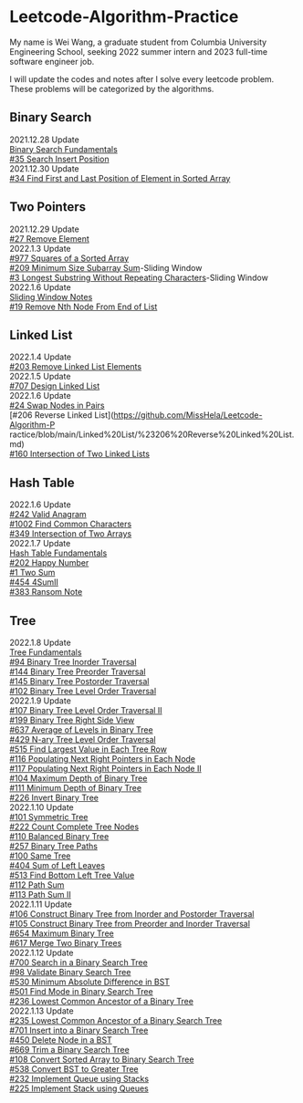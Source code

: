 # Leetcode-Algorithm-Practice
My name is Wei Wang, a graduate student from Columbia University Engineering School, seeking 2022 summer intern and 2023 full-time software engineer job.

I will update the codes and notes after I solve every leetcode problem. These problems will be categorized by the algorithms.

## Binary Search
2021.12.28 Update  
[Binary Search Fundamentals](https://github.com/MissHela/Leetcode-Algorithm-Practice/blob/main/Binary%20Search/Fundamentals.md)  
[#35 Search Insert Position](https://github.com/MissHela/Leetcode-Algorithm-Practice/blob/main/Binary%20Search/%2335%20Search%20Insert%20Position.md)  
2021.12.30 Update  
[#34 Find First and Last Position of Element in Sorted Array](https://github.com/MissHela/Leetcode-Algorithm-Practice/blob/main/Binary%20Search/%2334%20Find%20First%20and%20Last%20Position%20of%20Element%20in%20Sorted%20Array.md)  

## Two Pointers
2021.12.29 Update  
[#27 Remove Element](https://github.com/MissHela/Leetcode-Algorithm-Practice/blob/main/Two%20Pointers/%2327%20Remove%20Element.md)  
2022.1.3 Update  
[#977 Squares of a Sorted Array](https://github.com/MissHela/Leetcode-Algorithm-Practice/blob/main/Two%20Pointers/%23977%20Squares%20of%20a%20Sorted%20Array.md)  
[#209 Minimum Size Subarray Sum](https://github.com/MissHela/Leetcode-Algorithm-Practice/blob/main/Two%20Pointers/%23209%20Minimum%20Size%20Subarray%20Sum.md)-Sliding Window  
[#3 Longest Substring Without Repeating Characters](https://github.com/MissHela/Leetcode-Algorithm-Practice/blob/main/Two%20Pointers/%233%20Longest%20Substring%20Without%20Repeating%20Characters.md)-Sliding Window  
2022.1.6 Update  
[Sliding Window Notes](https://github.com/MissHela/Leetcode-Algorithm-Practice/blob/main/Two%20Pointers/Sliding%20Window%20Notes.md)  
[#19 Remove Nth Node From End of List](https://github.com/MissHela/Leetcode-Algorithm-Practice/blob/main/Two%20Pointers/%2319%20Remove%20Nth%20Node%20From%20End%20of%20List.md)  
## Linked List
2022.1.4 Update  
[#203 Remove Linked List Elements](https://github.com/MissHela/Leetcode-Algorithm-Practice/blob/main/Linked%20List/%23203%20Remove%20Linked%20List%20Elements.md)  
2022.1.5 Update  
[#707 Design Linked List](https://github.com/MissHela/Leetcode-Algorithm-Practice/blob/main/Linked%20List/%23707%20Design%20Linked%20List.md)  
2022.1.6 Update  
[#24 Swap Nodes in Pairs](https://github.com/MissHela/Leetcode-Algorithm-Practice/blob/main/Linked%20List/%2324%20Swap%20Nodes%20in%20Pairs.md)  
[#206 Reverse Linked List](https://github.com/MissHela/Leetcode-Algorithm-P ractice/blob/main/Linked%20List/%23206%20Reverse%20Linked%20List.md)  
[#160 Intersection of Two Linked Lists](https://github.com/MissHela/Leetcode-Algorithm-Practice/blob/main/Linked%20List/%23160%20Intersection%20of%20Two%20Linked%20Lists.md)  

## Hash Table
2022.1.6 Update  
[#242 Valid Anagram](https://github.com/MissHela/Leetcode-Algorithm-Practice/blob/main/Hash%20Table/%23242%20Valid%20Anagram.md)  
[#1002 Find Common Characters](https://github.com/MissHela/Leetcode-Algorithm-Practice/blob/main/Hash%20Table/%231002%20Find%20Common%20Characters.md)  
[#349 Intersection of Two Arrays](https://github.com/MissHela/Leetcode-Algorithm-Practice/blob/main/Hash%20Table/%23349%20Intersection%20of%20Two%20Arrays.md)  
2022.1.7 Update  
[Hash Table Fundamentals](https://github.com/MissHela/Leetcode-Algorithm-Practice/blob/main/Hash%20Table/Hash%20Table%20Fundamentals.md)  
[#202 Happy Number](https://github.com/MissHela/Leetcode-Algorithm-Practice/blob/main/Hash%20Table/%23202%20Happy%20Number.md)  
[#1 Two Sum](https://github.com/MissHela/Leetcode-Algorithm-Practice/blob/main/Hash%20Table/%231%20Two%20Sum.md)  
[#454 4SumII](https://github.com/MissHela/Leetcode-Algorithm-Practice/blob/main/Hash%20Table/%23454%204Sum%20II.md)  
[#383 Ransom Note](https://github.com/MissHela/Leetcode-Algorithm-Practice/blob/main/Hash%20Table/%23383%20Ransom%20Note.md)  

## Tree
2022.1.8 Update  
[Tree Fundamentals](https://github.com/MissHela/Leetcode-Algorithm-Practice/blob/main/Tree/Tree%20Fundamentals.md)  
[#94 Binary Tree Inorder Traversal](https://github.com/MissHela/Leetcode-Algorithm-Practice/blob/main/Tree/%2394%20Binary%20Tree%20Inorder%20Traversal.md)  
[#144 Binary Tree Preorder Traversal](https://github.com/MissHela/Leetcode-Algorithm-Practice/blob/main/Tree/%23144%20Binary%20Tree%20Preorder%20Traversal.md#144-binary-tree-preorder-traversal)  
[#145 Binary Tree Postorder Traversal](https://github.com/MissHela/Leetcode-Algorithm-Practice/blob/main/Tree/%23145%20Binary%20Tree%20Postorder%20Traversal.md)  
[#102 Binary Tree Level Order Traversal](https://github.com/MissHela/Leetcode-Algorithm-Practice/blob/main/Tree/%23102%20Binary%20Tree%20Level%20Order%20Traversal.md)  
2022.1.9 Update  
[#107 Binary Tree Level Order Traversal II](https://github.com/MissHela/Leetcode-Algorithm-Practice/blob/main/Tree/%23107%20Binary%20Tree%20Level%20Order%20Traversal%20II.md)  
[#199 Binary Tree Right Side View](https://github.com/MissHela/Leetcode-Algorithm-Practice/blob/main/Tree/%23199%20Binary%20Tree%20Right%20Side%20View.md)  
[#637 Average of Levels in Binary Tree](https://github.com/MissHela/Leetcode-Algorithm-Practice/blob/main/Tree/%23637%20Average%20of%20Levels%20in%20Binary%20Tree.md)  
[#429 N-ary Tree Level Order Traversal](https://github.com/MissHela/Leetcode-Algorithm-Practice/blob/main/Tree/%23429%20N-ary%20Tree%20Level%20Order%20Traversal.md)  
[#515 Find Largest Value in Each Tree Row](https://github.com/MissHela/Leetcode-Algorithm-Practice/blob/main/Tree/%23515%20Find%20Largest%20Value%20in%20Each%20Tree%20Row.md)  
[#116 Populating Next Right Pointers in Each Node](https://github.com/MissHela/Leetcode-Algorithm-Practice/blob/main/Tree/%23116%20Populating%20Next%20Right%20Pointers%20in%20Each%20Node.md)  
[#117 Populating Next Right Pointers in Each Node II](https://github.com/MissHela/Leetcode-Algorithm-Practice/blob/main/Tree/%23117%20Populating%20Next%20Right%20Pointers%20in%20Each%20Node%20II.md)  
[#104 Maximum Depth of Binary Tree](https://github.com/MissHela/Leetcode-Algorithm-Practice/blob/main/Tree/%23104%20Maximum%20Depth%20of%20Binary%20Tree.md)  
[#111 Minimum Depth of Binary Tree](https://github.com/MissHela/Leetcode-Algorithm-Practice/blob/main/Tree/%23111%20Minimum%20Depth%20of%20Binary%20Tree.md)  
[#226 Invert Binary Tree](https://github.com/MissHela/Leetcode-Algorithm-Practice/blob/main/Tree/%23226%20Invert%20Binary%20Tree.md)  
2022.1.10 Update  
[#101 Symmetric Tree](https://github.com/MissHela/Leetcode-Algorithm-Practice/blob/main/Tree/%23101%20Symmetric%20Tree.md)  
[#222 Count Complete Tree Nodes](https://github.com/MissHela/Leetcode-Algorithm-Practice/blob/main/Tree/%23222%20Count%20Complete%20Tree%20Nodes.md)  
[#110 Balanced Binary Tree](https://github.com/MissHela/Leetcode-Algorithm-Practice/blob/main/Tree/%23110%20Balanced%20Binary%20Tree.md)  
[#257 Binary Tree Paths](https://github.com/MissHela/Leetcode-Algorithm-Practice/blob/main/Tree/%23257%20Binary%20Tree%20Paths.md)  
[#100 Same Tree](https://github.com/MissHela/Leetcode-Algorithm-Practice/blob/main/Tree/%23100%20Same%20Tree.md)  
[#404 Sum of Left Leaves](https://github.com/MissHela/Leetcode-Algorithm-Practice/blob/main/Tree/%23404%20Sum%20of%20Left%20Leaves.md)  
[#513 Find Bottom Left Tree Value](https://github.com/MissHela/Leetcode-Algorithm-Practice/blob/main/Tree/%23513%20Find%20Bottom%20Left%20Tree%20Value.md)  
[#112 Path Sum](https://github.com/MissHela/Leetcode-Algorithm-Practice/blob/main/Tree/%23112%20Path%20Sum.md)  
[#113 Path Sum II](https://github.com/MissHela/Leetcode-Algorithm-Practice/blob/main/Tree/%23113%20Path%20Sum%20II.md)  
2022.1.11 Update  
[#106 Construct Binary Tree from Inorder and Postorder Traversal](https://github.com/MissHela/Leetcode-Algorithm-Practice/blob/main/Tree/%23106%20Construct%20Binary%20Tree%20from%20Inorder%20and%20Postorder%20Traversal.md)  
[#105 Construct Binary Tree from Preorder and Inorder Traversal](https://github.com/MissHela/Leetcode-Algorithm-Practice/blob/main/Tree/%23105%20Construct%20Binary%20Tree%20from%20Preorder%20and%20Inorder%20Traversal.md)  
[#654 Maximum Binary Tree](https://github.com/MissHela/Leetcode-Algorithm-Practice/blob/main/Tree/%23654%20Maximum%20Binary%20Tree.md)  
[#617 Merge Two Binary Trees](https://github.com/MissHela/Leetcode-Algorithm-Practice/blob/main/Tree/%23617%20Merge%20Two%20Binary%20Trees.md)  
2022.1.12 Update  
[#700 Search in a Binary Search Tree](https://github.com/MissHela/Leetcode-Algorithm-Practice/blob/main/Tree/%23700%20Search%20in%20a%20Binary%20Search%20Tree.md)  
[#98 Validate Binary Search Tree](https://github.com/MissHela/Leetcode-Algorithm-Practice/blob/main/Tree/%2398%20Validate%20Binary%20Search%20Tree.md)  
[#530 Minimum Absolute Difference in BST](https://github.com/MissHela/Leetcode-Algorithm-Practice/blob/main/Tree/%23530%20Minimum%20Absolute%20Difference%20in%20BST.md)  
[#501 Find Mode in Binary Search Tree](https://github.com/MissHela/Leetcode-Algorithm-Practice/blob/main/Tree/%23501%20Find%20Mode%20in%20Binary%20Search%20Tree.md)  
[#236 Lowest Common Ancestor of a Binary Tree](https://github.com/MissHela/Leetcode-Algorithm-Practice/blob/main/Tree/%23236%20Lowest%20Common%20Ancestor%20of%20a%20Binary%20Tree.md)  
2022.1.13 Update  
[#235 Lowest Common Ancestor of a Binary Search Tree](https://github.com/MissHela/Leetcode-Algorithm-Practice/blob/main/Tree/%23235%20Lowest%20Common%20Ancestor%20of%20a%20Binary%20Search%20Tree.md)  
[#701 Insert into a Binary Search Tree](https://github.com/MissHela/Leetcode-Algorithm-Practice/blob/main/Tree/%23701%20Insert%20into%20a%20Binary%20Search%20Tree.md)  
[#450 Delete Node in a BST](https://github.com/MissHela/Leetcode-Algorithm-Practice/blob/main/Tree/%23450%20Delete%20Node%20in%20a%20BST.md)  
[#669 Trim a Binary Search Tree](https://github.com/MissHela/Leetcode-Algorithm-Practice/blob/main/Tree/%23669%20Trim%20a%20Binary%20Search%20Tree.md)  
[#108 Convert Sorted Array to Binary Search Tree](https://github.com/MissHela/Leetcode-Algorithm-Practice/blob/main/Tree/%23108%20Convert%20Sorted%20Array%20to%20Binary%20Search%20Tree.md)  
[#538 Convert BST to Greater Tree](https://github.com/MissHela/Leetcode-Algorithm-Practice/blob/main/Tree/%23538%20Convert%20BST%20to%20Greater%20Tree.md)  
[#232 Implement Queue using Stacks](https://github.com/MissHela/Leetcode-Algorithm-Practice/blob/main/Queue%20and%20Stack/%23232%20Implement%20Queue%20using%20Stacks.md)  
[#225 Implement Stack using Queues](https://github.com/MissHela/Leetcode-Algorithm-Practice/blob/main/Queue%20and%20Stack/%23225%20Implement%20Stack%20using%20Queues.md)  


